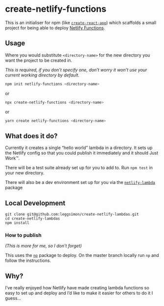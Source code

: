 # create-netlify-functions

This is an initialiser for npm (like [`create-react-app`](https://github.com/facebook/create-react-app)) which scaffolds a small project for being able to deploy [Netlify Functions](https://www.netlify.com/features/functions/).

## Usage

Where you would substitute `<directory-name>` for the new directory you want the project to be created in.

_This is required, if you don’t specify one, don’t worry it won’t use your current working directory by default._

```sh
npm init netlify-functions <directory-name>
```

or

```sh
npx create-netlify-functions <directory-name>
```

or

```sh
yarn create netlify-functions <directory-name>
```

## What does it do?

Currently it creates a single “hello world” lambda in a directory. It sets up the Netlify config so that you could publish it immediately and it should Just Work™.

There will be a test suite already set up for you to add to. Run `npm test` in your new directory.

There will also be a dev environment set up for you via the [`netlify-lambda`](https://www.npmjs.com/package/netlify-lambda) package

## Local Development

```
git clone git@github.com:leggsimon/create-netlify-lambdas.git
cd create-netlify-lambdas
npm install
```

### How to publish

_(This is more for me, so I don’t forget)_

This uses the [`np`](https://www.npmjs.com/package/np) package to deploy. On the master branch locally run `np` and follow the instructions.

## Why?

I’ve really enjoyed how Netlify have made creating lambda functions so easy to set up and deploy and I’d like to make it easier for others to do it I guess…
